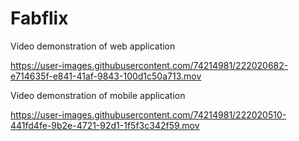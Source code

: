 # Fabflix
Video demonstration of web application

https://user-images.githubusercontent.com/74214981/222020682-e714635f-e841-41af-9843-100d1c50a713.mov


Video demonstration of mobile application

https://user-images.githubusercontent.com/74214981/222020510-441fd4fe-9b2e-4721-92d1-1f5f3c342f59.mov


